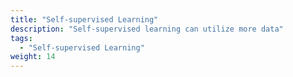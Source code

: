 ```yaml
---
title: "Self-supervised Learning"
description: "Self-supervised learning can utilize more data"
tags:
  - "Self-supervised Learning"
weight: 14
---
```

